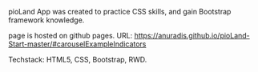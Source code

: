 pioLand App was created to practice CSS skills, and gain Bootstrap framework knowledge.

page is hosted on github pages. URL: https://anuradis.github.io/pioLand-Start-master/#carouselExampleIndicators

Techstack: HTML5, CSS, Bootstrap, RWD.
